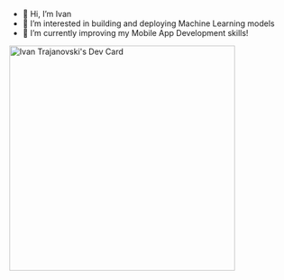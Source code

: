 - 👋 Hi, I’m Ivan
- 👀 I’m interested in building and deploying Machine Learning models
- 🌱 I’m currently improving my Mobile App Development skills!

<!---
ivantrj/ivantrj is a ✨ special ✨ repository because its `README.md` (this file) appears on your GitHub profile.
You can click the Preview link to take a look at your changes.
--->

<a href="https://app.daily.dev/ivantrj"><img src="https://api.daily.dev/devcards/9aa8124e5d7a430e8d3c7b9af8e876af.png?r=djw" width="400" alt="Ivan Trajanovski's Dev Card"/></a>
